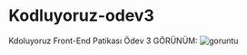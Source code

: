 # Kodluyoruz-odev3
Kdoluyoruz Front-End Patikası Ödev 3
GÖRÜNÜM:
![goruntu](https://user-images.githubusercontent.com/63058707/129337284-3e7182b9-2c9a-466c-9009-58944ec242c9.jpg)


